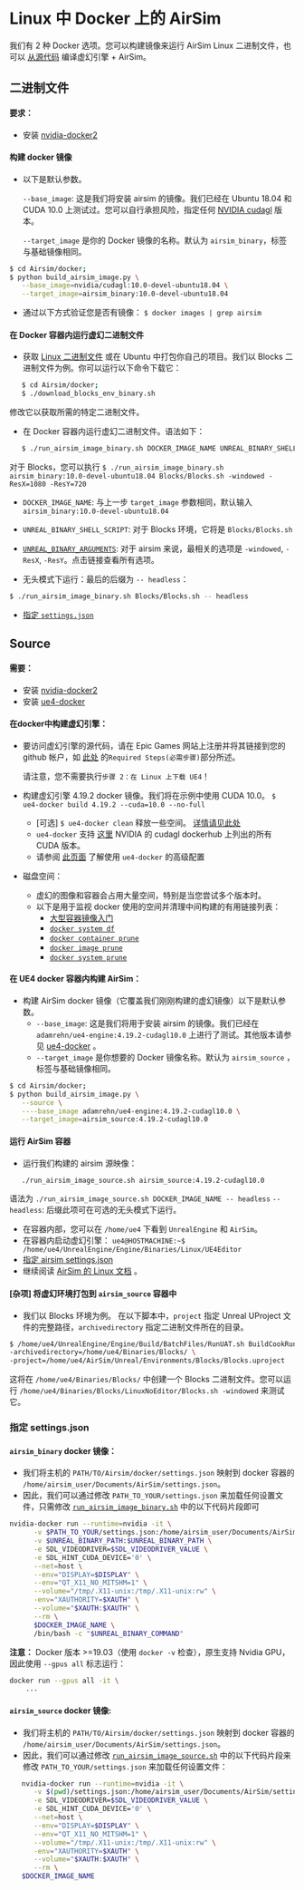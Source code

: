 # Linux 中 Docker 上的 AirSim
我们有 2 种 Docker 选项。您可以构建镜像来运行 AirSim Linux 二进制文件，也可以 [从源代码](#source) 编译虚幻引擎 + AirSim。

## 二进制文件
#### 要求：
- 安装 [nvidia-docker2](https://github.com/NVIDIA/nvidia-docker#quickstart)

#### 构建 docker 镜像
- 以下是默认参数。

  `--base_image`: 这是我们将安装 airsim 的镜像。我们已经在 Ubuntu 18.04 和 CUDA 10.0 上测试过。您可以自行承担风险，指定任何 [NVIDIA cudagl](https://hub.docker.com/r/nvidia/cudagl/) 版本。

   `--target_image` 是你的 Docker 镜像的名称。默认为 `airsim_binary`，标签与基础镜像相同。

```bash
$ cd Airsim/docker;
$ python build_airsim_image.py \
   --base_image=nvidia/cudagl:10.0-devel-ubuntu18.04 \
   --target_image=airsim_binary:10.0-devel-ubuntu18.04
```

- 通过以下方式验证您是否有镜像：
 `$ docker images | grep airsim`

#### 在 Docker 容器内运行虚幻二进制文件
- 获取 [Linux 二进制文件](https://github.com/Microsoft/AirSim/releases) 或在 Ubuntu 中打包你自己的项目。我们以 Blocks 二进制文件为例。你可以运行以下命令下载它：

```bash
   $ cd Airsim/docker;
   $ ./download_blocks_env_binary.sh
```

修改它以获取所需的特定二进制文件。

- 在 Docker 容器内运行虚幻二进制文件。语法如下：

```bash
   $ ./run_airsim_image_binary.sh DOCKER_IMAGE_NAME UNREAL_BINARY_SHELL_SCRIPT UNREAL_BINARY_ARGUMENTS -- headless
```

   对于 Blocks，您可以执行 `$ ./run_airsim_image_binary.sh airsim_binary:10.0-devel-ubuntu18.04 Blocks/Blocks.sh -windowed -ResX=1080 -ResY=720`

   * `DOCKER_IMAGE_NAME`: 与上一步 `target_image` 参数相同，默认输入 `airsim_binary:10.0-devel-ubuntu18.04`
   * `UNREAL_BINARY_SHELL_SCRIPT`: 对于 Blocks 环境，它将是 `Blocks/Blocks.sh`
   * [`UNREAL_BINARY_ARGUMENTS`](https://docs.unrealengine.com/en-us/Programming/Basics/CommandLineArguments):
      对于 airsim 来说，最相关的选项是 `-windowed`, `-ResX`, `-ResY`。点击链接查看所有选项。

  * 无头模式下运行：最后的后缀为 `-- headless`：
```bash
$ ./run_airsim_image_binary.sh Blocks/Blocks.sh -- headless
```

- [指定 `settings.json`](#specifying-settingsjson)

## Source
#### 需要：
- 安装 [nvidia-docker2](https://docs.nvidia.com/datacenter/cloud-native/container-toolkit/install-guide.html#docker)
- 安装 [ue4-docker](https://docs.adamrehn.com/ue4-docker/configuration/configuring-linux)

#### 在docker中构建虚幻引擎：
- 要访问虚幻引擎的源代码，请在 Epic Games 网站上注册并将其链接到您的 github 帐户，如 [此处](https://docs.unrealengine.com/en-us/Platforms/Linux/BeginnerLinuxDeveloper/SettingUpAnUnrealWorkflow) 的`Required Steps(必需步骤)`部分所述。

    请注意，您不需要执行`步骤 2：在 Linux 上下载 UE4`！

- 构建虚幻引擎 4.19.2 docker 镜像。我们将在示例中使用 CUDA 10.0。
    `$ ue4-docker build 4.19.2 --cuda=10.0 --no-full`
    - [可选] `$ ue4-docker clean` 释放一些空间。 [详情请见此处](https://docs.adamrehn.com/ue4-docker/commands/clean)
    - `ue4-docker` 支持 [这里](https://hub.docker.com/r/nvidia/cudagl/) NVIDIA 的 cudagl dockerhub 上列出的所有 CUDA 版本。
    - 请参阅 [此页面](https://docs.adamrehn.com/ue4-docker/building-images/advanced-build-options) 了解使用 `ue4-docker` 的高级配置

- 磁盘空间：
    - 虚幻的图像和容器会占用大量空间，特别是当您尝试多个版本时。
    - 以下是用于监视 docker 使用的空间并清理中间构建的有用链接列表：
        - [大型容器镜像入门](https://docs.adamrehn.com/ue4-docker/read-these-first/large-container-images-primer)
        - [`docker system df`](https://docs.docker.com/engine/reference/commandline/system_df/)
        - [`docker container prune`](https://docs.docker.com/engine/reference/commandline/container_prune/)
        - [`docker image prune`](https://docs.docker.com/engine/reference/commandline/image_prune/)
        - [`docker system prune`](https://docs.docker.com/engine/reference/commandline/system_prune/)

#### 在 UE4 docker 容器内构建 AirSim：
* 构建 AirSim docker 镜像（它覆盖我们刚刚构建的虚幻镜像）以下是默认参数。
    - `--base_image`: 这是我们将用于安装 airsim 的镜像。我们已经在 `adamrehn/ue4-engine:4.19.2-cudagl10.0` 上进行了测试。其他版本请参见 [ue4-docker](https://docs.adamrehn.com/ue4-docker/building-images/available-container-images) 。 
    - `--target_image` 是你想要的 Docker 镜像名称。默认为 `airsim_source` ，标签与基础镜像相同。 

```bash
$ cd Airsim/docker;
$ python build_airsim_image.py \
   --source \
   ----base_image adamrehn/ue4-engine:4.19.2-cudagl10.0 \
   --target_image=airsim_source:4.19.2-cudagl10.0
```

#### 运行 AirSim 容器
* 运行我们构建的 airsim 源映像：

```bash
   ./run_airsim_image_source.sh airsim_source:4.19.2-cudagl10.0
```

   语法为 `./run_airsim_image_source.sh DOCKER_IMAGE_NAME -- headless`
   `-- headless`: 后缀此项可在可选的无头模式下运行。

* 在容器内部，您可以在 `/home/ue4` 下看到 `UnrealEngine` 和 `AirSim`。
* 在容器内启动虚幻引擎：
   `ue4@HOSTMACHINE:~$ /home/ue4/UnrealEngine/Engine/Binaries/Linux/UE4Editor`
* [指定 airsim settings.json](#specifying-settingsjson)
* 继续阅读 [AirSim 的 Linux 文档](build_linux.md#build-unreal-environment) 。

#### [杂项] 将虚幻环境打包到 `airsim_source` 容器中
* 我们以 Blocks 环境为例。
    在以下脚本中，`project` 指定 Unreal UProject 文件的完整路径，`archivedirectory` 指定二进制文件所在的目录。

```bash
$ /home/ue4/UnrealEngine/Engine/Build/BatchFiles/RunUAT.sh BuildCookRun -platform=Linux -clientconfig=Shipping -serverconfig=Shipping -noP4 -cook -allmaps -build -stage -prereqs -pak -archive \
-archivedirectory=/home/ue4/Binaries/Blocks/ \
-project=/home/ue4/AirSim/Unreal/Environments/Blocks/Blocks.uproject
```

这将在 `/home/ue4/Binaries/Blocks/` 中创建一个 Blocks 二进制文件。您可以运行 `/home/ue4/Binaries/Blocks/LinuxNoEditor/Blocks.sh -windowed` 来测试它。


### 指定 settings.json
#### `airsim_binary` docker 镜像：
  - 我们将主机的 `PATH/TO/Airsim/docker/settings.json` 映射到 docker 容器的 `/home/airsim_user/Documents/AirSim/settings.json`。 
  - 因此，我们可以通过修改 `PATH_TO_YOUR/settings.json` 来加载任何设置文件，只需修改 [`run_airsim_image_binary.sh`](https://github.com/Microsoft/AirSim/blob/main/docker/run_airsim_image_binary.sh) 中的以下代码片段即可

```bash
nvidia-docker run --runtime=nvidia -it \
      -v $PATH_TO_YOUR/settings.json:/home/airsim_user/Documents/AirSim/settings.json \
      -v $UNREAL_BINARY_PATH:$UNREAL_BINARY_PATH \
      -e SDL_VIDEODRIVER=$SDL_VIDEODRIVER_VALUE \
      -e SDL_HINT_CUDA_DEVICE='0' \
      --net=host \
      --env="DISPLAY=$DISPLAY" \
      --env="QT_X11_NO_MITSHM=1" \
      --volume="/tmp/.X11-unix:/tmp/.X11-unix:rw" \
      -env="XAUTHORITY=$XAUTH" \
      --volume="$XAUTH:$XAUTH" \
      --rm \
      $DOCKER_IMAGE_NAME \
      /bin/bash -c "$UNREAL_BINARY_COMMAND"
```

**注意：** Docker 版本 >=19.03（使用 `docker -v` 检查），原生支持 Nvidia GPU，因此使用 `--gpus all` 标志运行：

```bash
docker run --gpus all -it \
    ...
```

####  `airsim_source` docker 镜像:

  * 我们将主机的 `PATH/TO/Airsim/docker/settings.json` 映射到 docker 容器的 `/home/airsim_user/Documents/AirSim/settings.json`。 
  * 因此，我们可以通过修改 [`run_airsim_image_source.sh`](https://github.com/Microsoft/AirSim/blob/main/docker/run_airsim_image_source.sh) 中的以下代码片段来修改 `PATH_TO_YOUR/settings.json` 来加载任何设置文件：

```bash
   nvidia-docker run --runtime=nvidia -it \
      -v $(pwd)/settings.json:/home/airsim_user/Documents/AirSim/settings.json \
      -e SDL_VIDEODRIVER=$SDL_VIDEODRIVER_VALUE \
      -e SDL_HINT_CUDA_DEVICE='0' \
      --net=host \
      --env="DISPLAY=$DISPLAY" \
      --env="QT_X11_NO_MITSHM=1" \
      --volume="/tmp/.X11-unix:/tmp/.X11-unix:rw" \
      -env="XAUTHORITY=$XAUTH" \
      --volume="$XAUTH:$XAUTH" \
      --rm \
   $DOCKER_IMAGE_NAME
```
